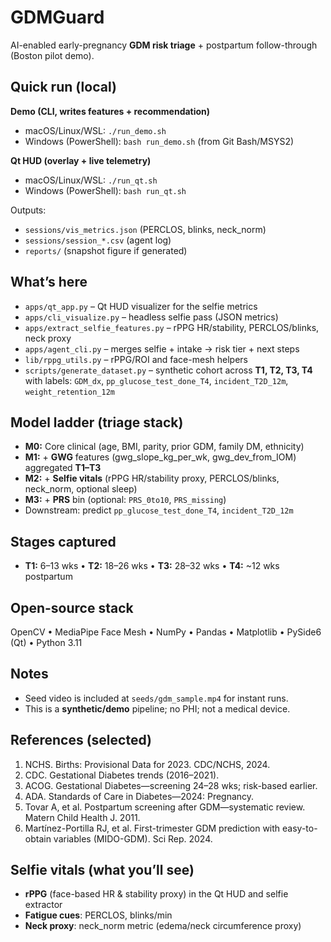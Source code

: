 # GDMGuard
AI-enabled early-pregnancy **GDM risk triage** + postpartum follow-through (Boston pilot demo).

## Quick run (local)
**Demo (CLI, writes features + recommendation)**
- macOS/Linux/WSL: `./run_demo.sh`
- Windows (PowerShell): `bash run_demo.sh` (from Git Bash/MSYS2)

**Qt HUD (overlay + live telemetry)**
- macOS/Linux/WSL: `./run_qt.sh`
- Windows (PowerShell): `bash run_qt.sh`

Outputs:
- `sessions/vis_metrics.json` (PERCLOS, blinks, neck_norm)
- `sessions/session_*.csv` (agent log)
- `reports/` (snapshot figure if generated)

## What’s here
- `apps/qt_app.py` – Qt HUD visualizer for the selfie metrics
- `apps/cli_visualize.py` – headless selfie pass (JSON metrics)
- `apps/extract_selfie_features.py` – rPPG HR/stability, PERCLOS/blinks, neck proxy
- `apps/agent_cli.py` – merges selfie + intake → risk tier + next steps
- `lib/rppg_utils.py` – rPPG/ROI and face-mesh helpers
- `scripts/generate_dataset.py` – synthetic cohort across **T1, T2, T3, T4** with labels:
  `GDM_dx`, `pp_glucose_test_done_T4`, `incident_T2D_12m`, `weight_retention_12m`

## Model ladder (triage stack)
- **M0:** Core clinical (age, BMI, parity, prior GDM, family DM, ethnicity)
- **M1:** + **GWG** features (gwg_slope_kg_per_wk, gwg_dev_from_IOM) aggregated **T1–T3**
- **M2:** + **Selfie vitals** (rPPG HR/stability proxy, PERCLOS/blinks, neck_norm, optional sleep)
- **M3:** + **PRS** bin (optional: `PRS_0to10`, `PRS_missing`)
- Downstream: predict `pp_glucose_test_done_T4`, `incident_T2D_12m`

## Stages captured
- **T1:** 6–13 wks • **T2:** 18–26 wks • **T3:** 28–32 wks • **T4:** ~12 wks postpartum

## Open-source stack
OpenCV • MediaPipe Face Mesh • NumPy • Pandas • Matplotlib • PySide6 (Qt) • Python 3.11

## Notes
- Seed video is included at `seeds/gdm_sample.mp4` for instant runs.
- This is a **synthetic/demo** pipeline; no PHI; not a medical device.

## References (selected)
1. NCHS. Births: Provisional Data for 2023. CDC/NCHS, 2024.
2. CDC. Gestational Diabetes trends (2016–2021).
3. ACOG. Gestational Diabetes—screening 24–28 wks; risk-based earlier.
4. ADA. Standards of Care in Diabetes—2024: Pregnancy.
5. Tovar A, et al. Postpartum screening after GDM—systematic review. Matern Child Health J. 2011.
6. Martínez-Portilla RJ, et al. First-trimester GDM prediction with easy-to-obtain variables (MIDO-GDM). Sci Rep. 2024.

## Selfie vitals (what you’ll see)
- **rPPG** (face-based HR & stability proxy) in the Qt HUD and selfie extractor
- **Fatigue cues**: PERCLOS, blinks/min
- **Neck proxy**: neck_norm metric (edema/neck circumference proxy)

